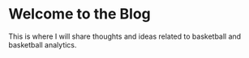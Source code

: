 # Welcome to the Blog

This is where I will share thoughts and ideas related to basketball and basketball analytics.